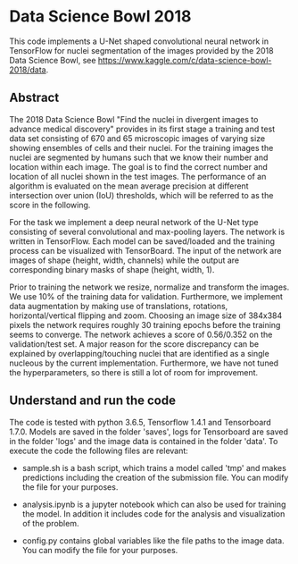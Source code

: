 # Data Science Bowl 2018
This code implements a U-Net shaped convolutional neural network in TensorFlow for 
nuclei segmentation of the images provided by the 2018 Data Science Bowl, see
https://www.kaggle.com/c/data-science-bowl-2018/data. 

## Abstract
The 2018 Data Science Bowl "Find the nuclei in divergent images to advance medical discovery" provides in its first stage a training and test data set consisting of 670 and 65 microscopic images of varying size showing ensembles of cells and their nuclei. For the training images the nuclei are segmented by humans such that we know their number and location within each image. The goal is to find the correct number and location of all nuclei shown in the test images. The performance of an algorithm is evaluated on the mean average precision at different intersection over union (IoU) thresholds, which will be referred to as the score in the following.

For the task we implement a deep neural network of the U-Net type consisting of several convolutional and max-pooling layers. The network is written in TensorFlow. Each model can be saved/loaded and the training process can be visualized with TensorBoard. The input of the network are images of shape (height, width, channels) while the output are corresponding binary masks of shape (height, width, 1).

Prior to training the network we resize, normalize and transform the images. We use 10% of the training data for validation. Furthermore, we implement data augmentation by making use of translations, rotations, horizontal/vertical flipping and zoom. Choosing an image size of 384x384 pixels the network requires roughly 30 training epochs before the training seems to converge. The network achieves a score of 0.56/0.352 on the validation/test set. A major reason for the score discrepancy can be explained by overlapping/touching nuclei that are identified as a single nucleous by the current implementation. Furthermore, we have not tuned the hyperparameters, so there is still a lot of room for improvement.

## Understand and run the code

The code is tested with python 3.6.5, Tensorflow 1.4.1 and Tensorboard 1.7.0. Models are saved in the folder 'saves', logs for Tensorboard are saved in the folder 'logs' and the image data is contained in the folder 'data'. To execute the code the following files are relevant:

- sample.sh is a bash script, which trains a model called 'tmp' and makes predictions including the creation of the submission file. You can modify the file for your purposes. 

- analysis.ipynb is a jupyter notebook which can also be used for training the model. In addition it includes code for the analysis and visualization of the problem. 

- config.py contains global variables like the file paths to the image data. You can modify the file for your purposes. 






